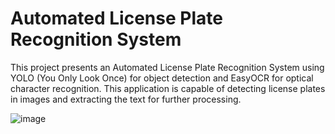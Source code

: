 # Automated License Plate Recognition System

This project presents an Automated License Plate Recognition System using YOLO (You Only Look Once) for object detection and EasyOCR for optical character recognition. This application is capable of detecting license plates in images and extracting the text for further processing.

![image](https://github.com/UBCSmartCity/license_plate_detection/assets/105613447/64abf883-7a08-4cbe-80c1-6a228ed044fe)
